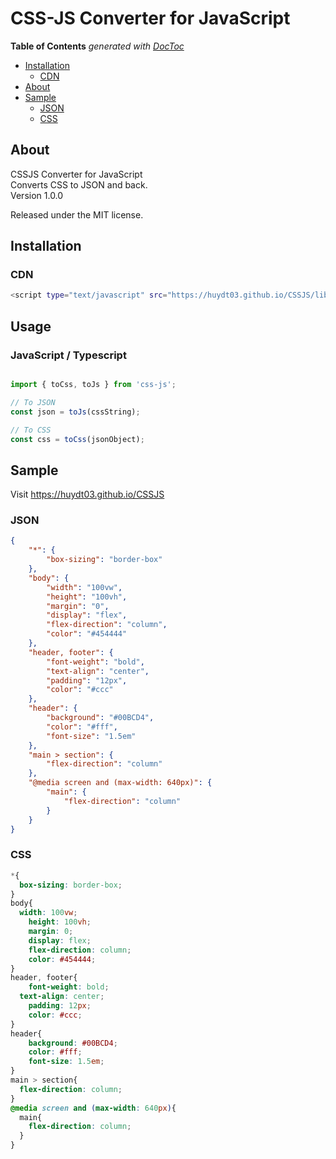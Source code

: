 
# CSS-JS Converter for JavaScript

<!-- START doctoc generated TOC please keep comment here to allow auto update -->
<!-- DON'T EDIT THIS SECTION, INSTEAD RE-RUN doctoc TO UPDATE -->
**Table of Contents**  *generated with [DocToc](https://github.com/thlorenz/doctoc)*

- [Installation](#installation)
  - [CDN](#cdn)
- [About](#about)
- [Sample](#sample)
  - [JSON](#json)
  - [CSS](#css)

<!-- END doctoc generated TOC please keep comment here to allow auto update -->

## About

CSSJS Converter for JavaScript  
Converts CSS to JSON and back.  
Version 1.0.0

Released under the MIT license.

## Installation

### CDN

```bash
<script type="text/javascript" src="https://huydt03.github.io/CSSJS/libs/css-js.js"></script>
```

## Usage

### JavaScript / Typescript

```typescript

import { toCss, toJs } from 'css-js';

// To JSON
const json = toJs(cssString);

// To CSS
const css = toCss(jsonObject);
```

## Sample

Visit https://huydt03.github.io/CSSJS

### JSON

```json
{
    "*": {
        "box-sizing": "border-box"
    },
    "body": {
        "width": "100vw",
        "height": "100vh",
        "margin": "0",
        "display": "flex",
        "flex-direction": "column",
        "color": "#454444"
    },
    "header, footer": {
        "font-weight": "bold",
        "text-align": "center",
        "padding": "12px",
        "color": "#ccc"
    },
    "header": {
        "background": "#00BCD4",
        "color": "#fff",
        "font-size": "1.5em"
    },
    "main > section": {
        "flex-direction": "column"
    },
    "@media screen and (max-width: 640px)": {
        "main": {
            "flex-direction": "column"
        }
    }
}
```

### CSS

```css
*{
  box-sizing: border-box;
}
body{
  width: 100vw;
    height: 100vh;
    margin: 0;
    display: flex;
    flex-direction: column;
    color: #454444;
}
header, footer{
    font-weight: bold;
  text-align: center;
    padding: 12px;
    color: #ccc;
}
header{
    background: #00BCD4;
    color: #fff;
    font-size: 1.5em;
}
main > section{
  flex-direction: column;
}
@media screen and (max-width: 640px){
  main{
    flex-direction: column;
  }
}
```